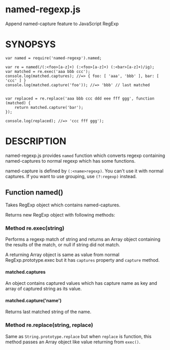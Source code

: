 named-regexp.js
=================

Append named-capture feature to JavaScript RegExp

SYNOPSYS
========

    var named = require('named-regexp').named;

    var re = named(/(:<foo>[a-z]+) (:<foo>[a-z]+) (:<bar>[a-z]+)/ig);
    var matched = re.exec('aaa bbb ccc');
    console.log(matched.captures); //=> { foo: [ 'aaa', 'bbb' ], bar: [ 'ccc' ] }
    console.log(matched.capture('foo')); //=> 'bbb' // last matched


    var replaced = re.replace('aaa bbb ccc ddd eee fff ggg', function (matched) {
        return matched.capture('bar');
    });

    console.log(replaced); //=> 'ccc fff ggg');


DESCRIPTION
===========

named-regexp.js provides `named` function which converts regexp containing named-captures to normal regexp which has some functions.

named-capture is defined by `(:<name>regexp)`. You can't use it with normal captures. If you want to use grouping, use `(?:regexp)` instead.

## Function named()

Takes RegExp object which contains named-captures.

Returns new RegExp object with following methods:

### Method re.exec(string)

Performs a regexp match of string and returns an Array object containing the results of the match, or null if string did not match.

A returning Array object is same as value from normal RegExp.prototype.exec but it has `captures` property and `capture` method.

#### matched.captures

An object contains captured values which has capture name as key and array of captured string as its value.

#### matched.capture('name')

Returns last matched string of the name.

### Method re.replace(string, replace)

Same as `String.prototype.replace` but when `replace` is function, this method passes an Array object like value returning from `exec()`.
